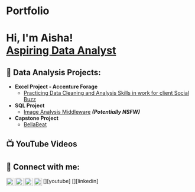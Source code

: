 # Portfolio
<h1>Hi, I'm Aisha! <br/><a href="https://github.com/aisham21">Aspiring Data Analyst</a>

<h2>🌙 Data Analysis Projects:</h2>

- <b>Excel Project - Accenture Forage</b>
  - [Practicing Data Cleaning and Analysis Skills in work for client Social Buzz](https://github.com/joshmadakor1/Algorithms-Practice)
- <b>SQL Project</b>
  - [Image Analysis Middleware](https://github.com/joshmadakor1/4chan-Image-Analysis-Middleware-C964) <b><i>(Potentially NSFW)</b></i>
- <b>Capstone Project</b>
  - [BellaBeat](https://github.com/joshmadakor1/Sentinel-Lab)

<h2>📺 YouTube Videos</h2>

<h2> 🤳 Connect with me:</h2>

[<img align="left" alt="JoshMadakor | YouTube" width="22px" src="https://cdn.jsdelivr.net/npm/simple-icons@v3/icons/youtube.svg" />][youtube]
[<img align="left" alt="JoshMadakor | Twitter" width="22px" src="https://cdn.jsdelivr.net/npm/simple-icons@v3/icons/twitter.svg" />][twitter]
[<img align="left" alt="JoshMadakor | LinkedIn" width="22px" src="https://cdn.jsdelivr.net/npm/simple-icons@v3/icons/linkedin.svg" />][linkedin]
[<img align="left" alt="JoshMadakor | Instagram" width="22px" src="https://cdn.jsdelivr.net/npm/simple-icons@v3/icons/instagram.svg" />][instagram]

[twitter]: 
[youtube]: 
[instagram]: 
[linkedin]:  


